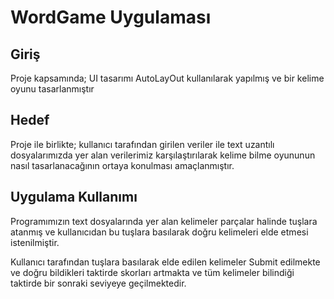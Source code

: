 
# WordGame Uygulaması

## Giriş
Proje kapsamında; UI tasarımı AutoLayOut kullanılarak yapılmış ve bir kelime oyunu tasarlanmıştır 

## Hedef
Proje ile birlikte; kullanıcı tarafından girilen veriler ile text uzantılı dosyalarımızda yer alan verilerimiz karşılaştırılarak kelime bilme oyununun nasıl tasarlanacağının ortaya konulması amaçlanmıştır. 

## Uygulama Kullanımı
Programımızın text dosyalarında yer alan kelimeler parçalar halinde tuşlara atanmış ve kullanıcıdan bu tuşlara basılarak doğru kelimeleri elde etmesi istenilmiştir.

Kullanıcı tarafından tuşlara basılarak elde edilen kelimeler Submit edilmekte ve doğru bildikleri taktirde skorları artmakta ve tüm kelimeler bilindiği taktirde bir sonraki seviyeye geçilmektedir.

